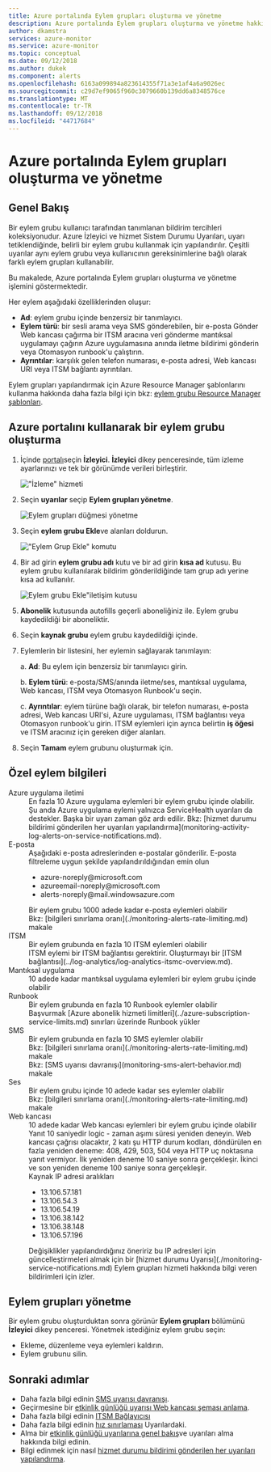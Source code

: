 ```yaml
---
title: Azure portalında Eylem grupları oluşturma ve yönetme
description: Azure portalında Eylem grupları oluşturma ve yönetme hakkında bilgi edinin.
author: dkamstra
services: azure-monitor
ms.service: azure-monitor
ms.topic: conceptual
ms.date: 09/12/2018
ms.author: dukek
ms.component: alerts
ms.openlocfilehash: 6163a099894a823614355f71a3e1af4a6a9026ec
ms.sourcegitcommit: c29d7ef9065f960c3079660b139dd6a8348576ce
ms.translationtype: MT
ms.contentlocale: tr-TR
ms.lasthandoff: 09/12/2018
ms.locfileid: "44717684"
---
```

# <a name="create-and-manage-action-groups-in-the-azure-portal"></a>Azure portalında Eylem grupları oluşturma ve yönetme
## <a name="overview"></a>Genel Bakış ##
Bir eylem grubu kullanıcı tarafından tanımlanan bildirim tercihleri koleksiyonudur. Azure İzleyici ve hizmet Sistem Durumu Uyarıları, uyarı tetiklendiğinde, belirli bir eylem grubu kullanmak için yapılandırılır. Çeşitli uyarılar aynı eylem grubu veya kullanıcının gereksinimlerine bağlı olarak farklı eylem grupları kullanabilir.

Bu makalede, Azure portalında Eylem grupları oluşturma ve yönetme işlemini göstermektedir.

Her eylem aşağıdaki özelliklerinden oluşur:

* **Ad**: eylem grubu içinde benzersiz bir tanımlayıcı.  
* **Eylem türü**: bir sesli arama veya SMS gönderebilen, bir e-posta Gönder Web kancası çağırma bir ITSM aracına veri gönderme mantıksal uygulamayı çağırın Azure uygulamasına anında iletme bildirimi gönderin veya Otomasyon runbook'u çalıştırın.
* **Ayrıntılar**: karşılık gelen telefon numarası, e-posta adresi, Web kancası URI veya ITSM bağlantı ayrıntıları.

Eylem grupları yapılandırmak için Azure Resource Manager şablonlarını kullanma hakkında daha fazla bilgi için bkz: [eylem grubu Resource Manager şablonları](monitoring-create-action-group-with-resource-manager-template.md).

## <a name="create-an-action-group-by-using-the-azure-portal"></a>Azure portalını kullanarak bir eylem grubu oluşturma ##
1. İçinde [portalı](https://portal.azure.com)seçin **İzleyici**. **İzleyici** dikey penceresinde, tüm izleme ayarlarınızı ve tek bir görünümde verileri birleştirir.

    !["İzleme" hizmeti](./media/monitoring-action-groups/home-monitor.png)
1. Seçin **uyarılar** seçip **Eylem grupları yönetme**.

    ![Eylem grupları düğmesi yönetme](./media/monitoring-action-groups/manage-action-groups.png)
1. Seçin **eylem grubu Ekle**ve alanları doldurun.

    !["Eylem Grup Ekle" komutu](./media/monitoring-action-groups/add-action-group.png)
1. Bir ad girin **eylem grubu adı** kutu ve bir ad girin **kısa ad** kutusu. Bu eylem grubu kullanılarak bildirim gönderildiğinde tam grup adı yerine kısa ad kullanılır.

      ![Eylem grubu Ekle"iletişim kutusu](./media/monitoring-action-groups/action-group-define.png)

1. **Abonelik** kutusunda autofills geçerli aboneliğiniz ile. Eylem grubu kaydedildiği bir aboneliktir.

1. Seçin **kaynak grubu** eylem grubu kaydedildiği içinde.

1. Eylemlerin bir listesini, her eylemin sağlayarak tanımlayın:

    a. **Ad**: Bu eylem için benzersiz bir tanımlayıcı girin.

    b. **Eylem türü**: e-posta/SMS/anında iletme/ses, mantıksal uygulama, Web kancası, ITSM veya Otomasyon Runbook'u seçin.

    c. **Ayrıntılar**: eylem türüne bağlı olarak, bir telefon numarası, e-posta adresi, Web kancası URI'si, Azure uygulaması, ITSM bağlantısı veya Otomasyon runbook'u girin. ITSM eylemleri için ayrıca belirtin **iş öğesi** ve ITSM aracınız için gereken diğer alanları.

1. Seçin **Tamam** eylem grubunu oluşturmak için.

## <a name="action-specific-information"></a>Özel eylem bilgileri
<dl>
<dt>Azure uygulama iletimi</dt>
<dd>En fazla 10 Azure uygulama eylemleri bir eylem grubu içinde olabilir.</dd>
<dd>Şu anda Azure uygulama eylemi yalnızca ServiceHealth uyarıları da destekler. Başka bir uyarı zaman göz ardı edilir. Bkz: [hizmet durumu bildirimi gönderilen her uyarıları yapılandırma](monitoring-activity-log-alerts-on-service-notifications.md).</dd>

<dt>E-posta</dt>
<dd>Aşağıdaki e-posta adreslerinden e-postalar gönderilir. E-posta filtreleme uygun şekilde yapılandırıldığından emin olun
<ul>
    <li>azure-noreply@microsoft.com</li>
    <li>azureemail-noreply@microsoft.com</li>
    <li>alerts-noreply@mail.windowsazure.com</li>
</ul>
</dd>
<dd>Bir eylem grubu 1000 adede kadar e-posta eylemleri olabilir</dd>
<dd>Bkz: [bilgileri sınırlama oranı](./monitoring-alerts-rate-limiting.md) makale</dd>

<dt>ITSM</dt>
<dd>Bir eylem grubunda en fazla 10 ITSM eylemleri olabilir</dd>
<dd>ITSM eylemi bir ITSM bağlantısı gerektirir. Oluşturmayı bir [ITSM bağlantısı](../log-analytics/log-analytics-itsmc-overview.md).</dd>

<dt>Mantıksal uygulama</dt>
<dd>10 adede kadar mantıksal uygulama eylemleri bir eylem grubu içinde olabilir</dd>

<dt>Runbook</dt>
<dd>Bir eylem grubunda en fazla 10 Runbook eylemler olabilir</dd>
<dd>Başvurmak [Azure abonelik hizmeti limitleri](../azure-subscription-service-limits.md) sınırları üzerinde Runbook yükler</dd>

<dt>SMS</dt>
<dd>Bir eylem grubunda en fazla 10 SMS eylemler olabilir</dd>
<dd>Bkz: [bilgileri sınırlama oranı](./monitoring-alerts-rate-limiting.md) makale</dd>
<dd>Bkz: [SMS uyarısı davranışı](monitoring-sms-alert-behavior.md) makale</dd>

<dt>Ses</dt>
<dd>Bir eylem grubu içinde 10 adede kadar ses eylemler olabilir</dd>
<dd>Bkz: [bilgileri sınırlama oranı](./monitoring-alerts-rate-limiting.md) makale</dd>

<dt>Web kancası</dt>
<dd>10 adede kadar Web kancası eylemleri bir eylem grubu içinde olabilir
<dd>Yanıt 10 saniyedir logic - zaman aşımı süresi yeniden deneyin. Web kancası çağrısı olacaktır, 2 katı şu HTTP durum kodları, döndürülen en fazla yeniden deneme: 408, 429, 503, 504 veya HTTP uç noktasına yanıt vermiyor. İlk yeniden deneme 10 saniye sonra gerçekleşir. İkinci ve son yeniden deneme 100 saniye sonra gerçekleşir.</dd>
<dd>Kaynak IP adresi aralıkları
<ul>
    <li>13.106.57.181</li>
    <li>13.106.54.3</li>
    <li>13.106.54.19</li>
    <li>13.106.38.142</li>
    <li>13.106.38.148</li>
    <li>13.106.57.196</li>
</ul>
Değişiklikler yapılandırdığınız öneririz bu IP adresleri için güncelleştirmeleri almak için bir [hizmet durumu Uyarısı](./monitoring-service-notifications.md) Eylem grupları hizmeti hakkında bilgi veren bildirimleri için izler.
</dd>
</dl>

## <a name="manage-your-action-groups"></a>Eylem grupları yönetme ##
Bir eylem grubu oluşturduktan sonra görünür **Eylem grupları** bölümünü **İzleyici** dikey penceresi. Yönetmek istediğiniz eylem grubu seçin:

* Ekleme, düzenleme veya eylemleri kaldırın.
* Eylem grubunu silin.

## <a name="next-steps"></a>Sonraki adımlar ##
* Daha fazla bilgi edinin [SMS uyarısı davranışı](monitoring-sms-alert-behavior.md).  
* Geçirmesine bir [etkinlik günlüğü uyarısı Web kancası şeması anlama](monitoring-activity-log-alerts-webhook.md).  
* Daha fazla bilgi edinin [ITSM Bağlayıcısı](../log-analytics/log-analytics-itsmc-overview.md)
* Daha fazla bilgi edinin [hız sınırlaması](monitoring-alerts-rate-limiting.md) Uyarılardaki.
* Alma bir [etkinlik günlüğü uyarılarına genel bakış](monitoring-overview-alerts.md)ve uyarıları alma hakkında bilgi edinin.  
* Bilgi edinmek için nasıl [hizmet durumu bildirimi gönderilen her uyarıları yapılandırma](monitoring-activity-log-alerts-on-service-notifications.md).
